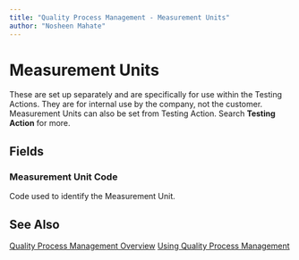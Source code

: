 ```yaml
---
title: "Quality Process Management - Measurement Units"
author: "Nosheen Mahate"
---
```


# Measurement Units
These are set up separately and are specifically for use within the Testing Actions. They are for internal use by the company, not the customer. Measurement Units can also be set from Testing Action. Search **Testing Action** for more.

## Fields
### Measurement Unit Code
Code used to identify the Measurement Unit.

## See Also
[Quality Process Management Overview](.\qpm-overview.md)
[Using Quality Process Management](.\qpm-using.md)